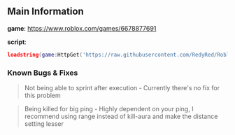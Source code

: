 ## Main Information

**game**: https://www.roblox.com/games/6678877691

**script**: 
```lua
loadstring(game:HttpGet('https://raw.githubusercontent.com/RedyRed/Roblox/main/ZOO%20(ZO%20Script)/ZOO.lua'))()
```
### Known Bugs & Fixes

> Not being able to sprint after execution - Currently there's no fix for this problem

> Being killed for big ping - Highly dependent on your ping, I recommend using range instead of kill-aura and make the distance setting lesser
